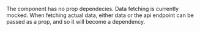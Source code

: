 The component has no prop dependecies.
Data fetching is currently mocked. When fetching actual data, either data or the api endpoint can be passed as a prop, and so it will become a dependency.